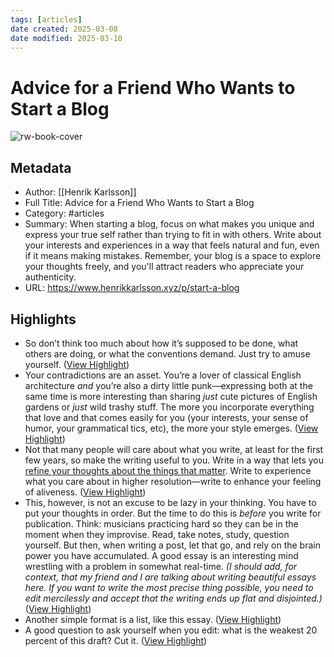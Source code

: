 ```yaml
---
tags: [articles]
date created: 2025-03-08
date modified: 2025-03-10
---
```

# Advice for a Friend Who Wants to Start a Blog

![rw-book-cover](https://substackcdn.com/image/fetch/f_auto,q_auto:good,fl_progressive:steep/https%3A%2F%2Fsubstack-post-media.s3.amazonaws.com%2Fpublic%2Fimages%2Ff3298eeb-473c-4b64-a703-0228b21e8ddf_3440x2757.jpeg)

## Metadata
- Author: [[Henrik Karlsson]]
- Full Title: Advice for a Friend Who Wants to Start a Blog
- Category: #articles
- Summary: When starting a blog, focus on what makes you unique and express your true self rather than trying to fit in with others. Write about your interests and experiences in a way that feels natural and fun, even if it means making mistakes. Remember, your blog is a space to explore your thoughts freely, and you'll attract readers who appreciate your authenticity.
- URL: https://www.henrikkarlsson.xyz/p/start-a-blog

## Highlights
- So don’t think too much about how it’s supposed to be done, what others are doing, or what the conventions demand. Just try to amuse yourself. ([View Highlight](https://read.readwise.io/read/01jn1kjx9y1adbavy4sqw71trs))
- Your contradictions are an asset. You’re a lover of classical English architecture *and* you’re also a dirty little punk—expressing both at the same time is more interesting than sharing *just* cute pictures of English gardens or *just* wild trashy stuff. The more you incorporate everything that love and that comes easily for you (your interests, your sense of humor, your grammatical tics, etc), the more your style emerges. ([View Highlight](https://read.readwise.io/read/01jn1kk7gg3bjf6enend34pj7f))
- Not that many people will care about what you write, at least for the first few years, so make the writing useful to you. Write in a way that lets you [refine your thoughts about the things that matter](https://www.henrikkarlsson.xyz/p/writing-to-think). Write to experience what you care about in higher resolution—write to enhance your feeling of aliveness. ([View Highlight](https://read.readwise.io/read/01jn1kkrjw1garwy35x5wyzpgx))
- This, however, is not an excuse to be lazy in your thinking. You have to put your thoughts in order. But the time to do this is *before* you write for publication. Think: musicians practicing hard so they can be in the moment when they improvise. Read, take notes, study, question yourself. But then, when writing a post, let that go, and rely on the brain power you have accumulated. A good essay is an interesting mind wrestling with a problem in somewhat real-time. *(I should add, for context, that my friend and I are talking about writing beautiful essays here. If you want to write the most precise thing possible, you need to edit mercilessly and accept that the writing ends up flat and disjointed.)* ([View Highlight](https://read.readwise.io/read/01jn1kmjsdtf3p267j8k9fvv70))
- Another simple format is a list, like this essay. ([View Highlight](https://read.readwise.io/read/01jn1knkpc4t148f24nyxhq064))
- A good question to ask yourself when you edit: what is the weakest 20 percent of this draft? Cut it. ([View Highlight](https://read.readwise.io/read/01jn1kpvp4x9ycw08cc9tjfe3e))
